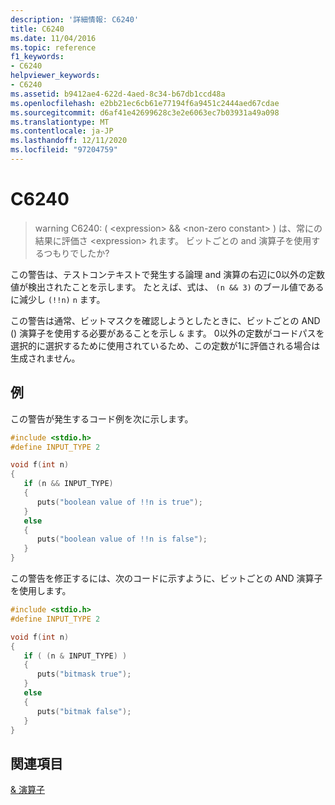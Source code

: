 ```yaml
---
description: '詳細情報: C6240'
title: C6240
ms.date: 11/04/2016
ms.topic: reference
f1_keywords:
- C6240
helpviewer_keywords:
- C6240
ms.assetid: b9412ae4-622d-4aed-8c34-b67db1ccd48a
ms.openlocfilehash: e2bb21ec6cb61e77194f6a9451c2444aed67cdae
ms.sourcegitcommit: d6af41e42699628c3e2e6063ec7b03931a49a098
ms.translationtype: MT
ms.contentlocale: ja-JP
ms.lasthandoff: 12/11/2020
ms.locfileid: "97204759"
---
```

# <a name="c6240"></a>C6240

> warning C6240: ( \<expression>  &&  \<non-zero constant> ) は、常にの結果に評価さ \<expression> れます。 ビットごとの and 演算子を使用するつもりでしたか?

この警告は、テストコンテキストで発生する論理 and 演算の右辺に0以外の定数値が検出されたことを示します。 たとえば、式は、 `(n && 3)` のブール値であるに減少し `(!!n)` `n` ます。

この警告は通常、ビットマスクを確認しようとしたときに、ビットごとの AND () 演算子を使用する必要があることを示し `&` ます。 0以外の定数がコードパスを選択的に選択するために使用されているため、この定数が1に評価される場合は生成されません。

## <a name="example"></a>例

この警告が発生するコード例を次に示します。

```cpp
#include <stdio.h>
#define INPUT_TYPE 2

void f(int n)
{
   if (n && INPUT_TYPE)
   {
      puts("boolean value of !!n is true");
   }
   else
   {
      puts("boolean value of !!n is false");
   }
}
```

この警告を修正するには、次のコードに示すように、ビットごとの AND 演算子を使用します。

```cpp
#include <stdio.h>
#define INPUT_TYPE 2

void f(int n)
{
   if ( (n & INPUT_TYPE) )
   {
      puts("bitmask true");
   }
   else
   {
      puts("bitmak false");
   }
}
```

## <a name="see-also"></a>関連項目

[& 演算子](/dotnet/csharp/language-reference/operators/and-operator)
